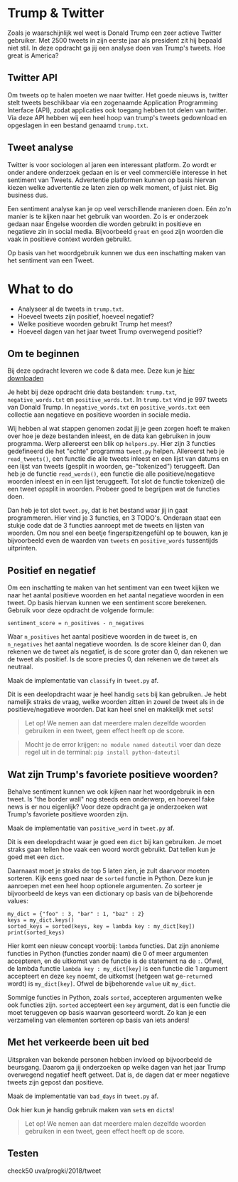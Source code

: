 # Trump & Twitter
Zoals je waarschijnlijk wel weet is Donald Trump een zeer actieve Twitter gebruiker. Met 2500 tweets in zijn eerste jaar als president zit hij bepaald niet stil. In deze opdracht ga jij een analyse doen van Trump's tweets. Hoe great is America?

## Twitter API
Om tweets op te halen moeten we naar twitter. Het goede nieuws is, twitter stelt tweets beschikbaar via een zogenaamde Application Programming Interface (API), zodat applicaties ook toegang hebben tot delen van twitter. Via deze API hebben wij een heel hoop van trump's tweets gedownload en opgeslagen in een bestand genaamd `trump.txt`.

## Tweet analyse
Twitter is voor sociologen al jaren een interessant platform. Zo wordt er onder andere onderzoek gedaan en is er veel commerciële interesse in het sentiment van Tweets. Advertentie platformen kunnen op basis hiervan kiezen welke advertentie ze laten zien op welk moment, of juist niet. Big business dus.

Een sentiment analyse kan je op veel verschillende manieren doen. Eén zo'n manier is te kijken naar het gebruik van woorden. Zo is er onderzoek gedaan naar Engelse woorden die worden gebruikt in positieve en negatieve zin in social media. Bijvoorbeeld `great` en `good` zijn woorden die vaak in positieve context worden gebruikt.

Op basis van het woordgebruik kunnen we dus een inschatting maken van het sentiment van een Tweet.

# What to do

* Analyseer al de tweets in `trump.txt`.
* Hoeveel tweets zijn positief, hoeveel negatief?
* Welke positieve woorden gebruikt Trump het meest?
* Hoeveel dagen van het jaar tweet Trump overwegend positief?

## Om te beginnen
Bij deze opdracht leveren we code & data mee. Deze kun je [hier downloaden](https://github.com/Jelleas/tweets/archive/master.zip)

Je hebt bij deze opdracht drie data bestanden: `trump.txt`, `negative_words.txt` en `positive_words.txt`. In `trump.txt` vind je 997 tweets van Donald Trump. In `negative_words.txt` en `positive_words.txt` een collectie aan negatieve en positieve woorden in sociale media.

Wij hebben al wat stappen genomen zodat jij je geen zorgen hoeft te maken over hoe je deze bestanden inleest, en de data kan gebruiken in jouw programma. Werp allereerst een blik op `helpers.py`. Hier zijn 3 functies gedefineerd die het "echte" programma `tweet.py` helpen. Allereerst heb je `read_tweets()`, een functie die alle tweets inleest en een lijst van datums en een lijst van tweets (gesplit in woorden, ge-"tokenized") teruggeeft. Dan heb je de functie `read_words()`, een functie die alle positieve/negatieve woorden inleest en in een lijst teruggeeft. Tot slot de functie tokenize() die een tweet opsplit in woorden. Probeer goed te begrijpen wat de functies doen.

Dan heb je tot slot `tweet.py`, dat is het bestand waar jij in gaat programmeren. Hier vind je 3 functies, en 3 TODO's. Onderaan staat een stukje code dat de 3 functies aanroept met de tweets en lijsten van woorden. Om nou snel een beetje fingerspitzengefühl op te bouwen, kan je bijvoorbeeld even de waarden van `tweets` en `positive_words` tussentijds uitprinten.

## Positief en negatief
Om een inschatting te maken van het sentiment van een tweet kijken we naar het aantal positieve woorden en het aantal negatieve woorden in een tweet. Op basis hiervan kunnen we een sentiment score berekenen. Gebruik voor deze opdracht de volgende formule:

    sentiment_score = n_positives - n_negatives

Waar `n_positives` het aantal positieve woorden in de tweet is, en `n_negatives` het aantal negatieve woorden. Is de score kleiner dan 0, dan rekenen we de tweet als negatief, is de score groter dan 0, dan rekenen we de tweet als positief. Is de score precies 0, dan rekenen we de tweet als neutraal.

Maak de implementatie van `classify` in `tweet.py` af.

Dit is een deelopdracht waar je heel handig `set`s bij kan gebruiken. Je hebt namelijk straks de vraag, welke woorden zitten in zowel de tweet als in de positieve/negatieve woorden. Dat kan heel snel en makkelijk met `set`s!

> Let op! We nemen aan dat meerdere malen dezelfde woorden gebruiken in een tweet, geen effect heeft op de score.

> Mocht je de error krijgen: `no module named dateutil` voer dan deze regel uit in de terminal: `pip install python-dateutil`

## Wat zijn Trump's favoriete positieve woorden?
Behalve sentiment kunnen we ook kijken naar het woordgebruik in een tweet. Is "the border wall" nog steeds een onderwerp, en hoeveel fake news is er nou eigenlijk? Voor deze opdracht ga je onderzoeken wat Trump's favoriete positieve woorden zijn.

Maak de implementatie van `positive_word` in `tweet.py` af.

Dit is een deelopdracht waar je goed een `dict` bij kan gebruiken. Je moet straks gaan tellen hoe vaak een woord wordt gebruikt. Dat tellen kun je goed met een `dict`.

Daarnaast moet je straks de top 5 laten zien, je zult daarvoor moeten sorteren. Kijk eens goed naar de `sorted` functie in Python. Deze kun je aanroepen met een heel hoop optionele argumenten. Zo sorteer je bijvoorbeeld de keys van een dictionary op basis van de bijbehorende values:

    my_dict = {"foo" : 3, "bar" : 1, "baz" : 2}
    keys = my_dict.keys()
    sorted_keys = sorted(keys, key = lambda key : my_dict[key])
    print(sorted_keys)

Hier komt een nieuw concept voorbij: `lambda` functies. Dat zijn anonieme functies in Python (functies zonder naam) die 0 of meer argumenten accepteren, en de uitkomst van de functie is de statement na de `:`. Ofwel, de lambda functie `lambda key : my_dict[key]` is een functie die 1 argument accepteert en deze `key` noemt, de uitkomst (hetgeen wat ge-`return`ed wordt) is `my_dict[key]`. Ofwel de bijbehorende `value` uit `my_dict`.

Sommige functies in Python, zoals `sorted`, accepteren argumenten welke ook functies zijn. `sorted` accepteert een `key` argument, dat is een functie die moet teruggeven op basis waarvan gesorteerd wordt. Zo kan je een verzameling van elementen sorteren op basis van iets anders!

## Met het verkeerde been uit bed
Uitspraken van bekende personen hebben invloed op bijvoorbeeld de beursgang. Daarom ga jij onderzoeken op welke dagen van het jaar Trump overwegend negatief heeft getweet. Dat is, de dagen dat er meer negatieve tweets zijn gepost dan positieve.

Maak de implementatie van `bad_days` in `tweet.py` af.

Ook hier kun je handig gebruik maken van `set`s en `dict`s!

> Let op! We nemen aan dat meerdere malen dezelfde woorden gebruiken in een tweet, geen effect heeft op de score.

## Testen

check50 uva/progki/2018/tweet
